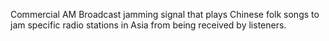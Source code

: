 Commercial AM Broadcast jamming signal that plays Chinese folk songs to jam specific radio stations in Asia from being received by listeners.